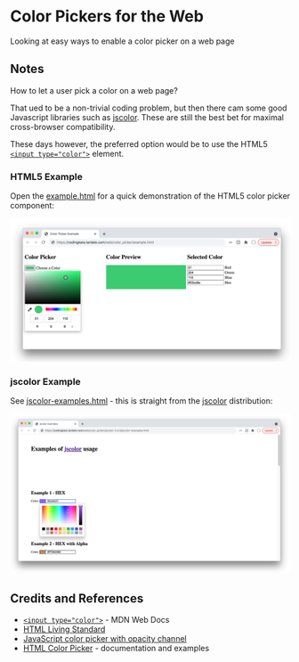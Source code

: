 # Color Pickers for the Web

Looking at easy ways to enable a color picker on a web page

## Notes

How to let a user pick a color on a web page?

That ued to be a non-trivial coding problem, but then there cam some good Javascript libraries such
as [jscolor](https://jscolor.com/). These are still the best bet for maximal cross-browser compatibility.

These days however, the preferred option would be to use the HTML5
[`<input type="color">`](https://developer.mozilla.org/en-US/docs/Web/HTML/Element/input/color)
element.

### HTML5 Example

Open the [example.html](./example.html) for a quick demonstration of the HTML5 color picker component:

[![example.png](./assets/example.png?raw=true)](./example.html)

### jscolor Example

See [jscolor-examples.html](./jscolor-2.4.5/jscolor-examples.html) - this is straight from the [jscolor](https://jscolor.com/) distribution:

[![jscolor-example.png](./assets/jscolor-example.png?raw=true)](./jscolor-2.4.5/jscolor-examples.html)

## Credits and References

* [`<input type="color">`](https://developer.mozilla.org/en-US/docs/Web/HTML/Element/input/color) - MDN Web Docs
* [HTML Living Standard](https://html.spec.whatwg.org/multipage/input.html#color-state-(type%3Dcolor))
* [JavaScript color picker with opacity channel](https://jscolor.com/)
* [HTML Color Picker](https://www.w3schools.com/colors/colors_picker.asp?colorhex=F0FFFF) - documentation and examples
